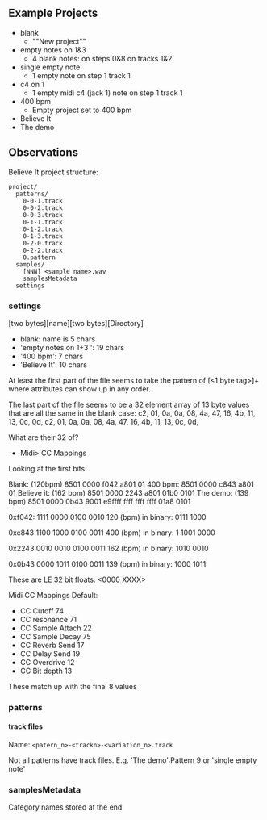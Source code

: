 ## Example Projects
- blank
  - ""New project""
- empty notes on 1&3
  - 4 blank notes: on steps 0&8 on tracks 1&2
- single empty note
  - 1 empty note on step 1 track 1
- c4 on 1
  - 1 empty midi c4 (jack 1) note on step 1 track 1
- 400 bpm
  - Empty project set to 400 bpm
- Believe It
- The demo

## Observations
Believe It project structure:
```
project/
  patterns/
    0-0-1.track
    0-0-2.track
    0-0-3.track
    0-1-1.track
    0-1-2.track
    0-1-3.track
    0-2-0.track
    0-2-2.track
    0.pattern
  samples/
    [NNN] <sample name>.wav
    samplesMetadata
  settings
```

### settings
[two bytes][name][two bytes][Directory]

- blank: name is 5 chars
- 'empty notes on 1+3 ': 19 chars
- '400 bpm': 7 chars
- 'Believe It': 10 chars

At least the first part of the file seems to take the pattern of [<1 byte tag><attr>]+
where attributes can show up in any order.

The last part of the file seems to be a 32 element array of 13 byte values that are all the same in the blank case:
c2, 01, 0a, 0a, 08, 4a, 47, 16, 4b, 11, 13, 0c, 0d,
c2, 01, 0a, 0a, 08, 4a, 47, 16, 4b, 11, 13, 0c, 0d,

What are their 32 of? 
- Midi> CC Mappings


Looking at the first bits:

Blank: (120bpm)
8501 0000 f042 a801 01
400 bpm:
8501 0000 c843 a801 01
Believe it: (162 bpm)
8501 0000 2243 a801 01b0 0101
The demo: (139 bpm)
8501 0000 0b43 9001 e9ffff ffff ffff ffff 01a8 0101

0xf042:
1111 0000 0100 0010
120 (bpm) in binary: 0111 1000

0xc843 
1100 1000 0100 0011
400 (bpm) in binary: 1 1001 0000

0x2243 
0010 0010 0100 0011
162 (bpm) in binary: 1010 0010

0x0b43 
0000 1011 0100 0011
139 (bpm) in binary: 1000 1011

These are LE 32 bit floats:  <0000 XXXX>

Midi CC Mappings
Default: 
- CC Cutoff 74
- CC resonance 71
- CC Sample Attach 22
- CC Sample Decay 75
- CC Reverb Send 17
- CC Delay Send 19
- CC Overdrive 12
- CC Bit depth 13

These match up with the final 8 values

### patterns

#### track files
Name: ``<patern_n>-<trackn>-<variation_n>.track``

Not all patterns have track files. E.g. 'The demo':Pattern 9 or 'single empty note'

### samplesMetadata
Category names stored at the end
